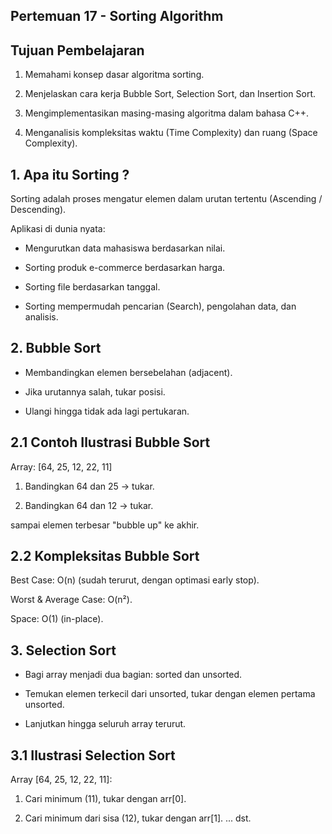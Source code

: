 ## Pertemuan 17 - Sorting Algorithm

## Tujuan Pembelajaran

1. Memahami konsep dasar algoritma sorting.

2. Menjelaskan cara kerja Bubble Sort, Selection Sort, dan Insertion Sort.

3. Mengimplementasikan masing-masing algoritma dalam bahasa C++.

4. Menganalisis kompleksitas waktu (Time Complexity) dan ruang (Space Complexity).

## 1. Apa itu Sorting ?

Sorting adalah proses mengatur elemen dalam urutan tertentu (Ascending / Descending).

Aplikasi di dunia nyata:

- Mengurutkan data mahasiswa berdasarkan nilai.

- Sorting produk e-commerce berdasarkan harga.

- Sorting file berdasarkan tanggal.

- Sorting mempermudah pencarian (Search), pengolahan data, dan analisis.

## 2. Bubble Sort

- Membandingkan elemen bersebelahan (adjacent).

- Jika urutannya salah, tukar posisi.

- Ulangi hingga tidak ada lagi pertukaran.

## 2.1 Contoh Ilustrasi Bubble Sort

Array: [64, 25, 12, 22, 11]

1. Bandingkan 64 dan 25 → tukar.

2. Bandingkan 64 dan 12 → tukar.

sampai elemen terbesar "bubble up" ke akhir.

## 2.2 Kompleksitas Bubble Sort

Best Case: O(n) (sudah terurut, dengan optimasi early stop).

Worst & Average Case: O(n²).

Space: O(1) (in-place).

## 3. Selection Sort

- Bagi array menjadi dua bagian: sorted dan unsorted.

- Temukan elemen terkecil dari unsorted, tukar dengan elemen pertama unsorted.

- Lanjutkan hingga seluruh array terurut.

## 3.1 Ilustrasi Selection Sort

Array [64, 25, 12, 22, 11]:

1. Cari minimum (11), tukar dengan arr[0].

2. Cari minimum dari sisa (12), tukar dengan arr[1].
   ... dst.
